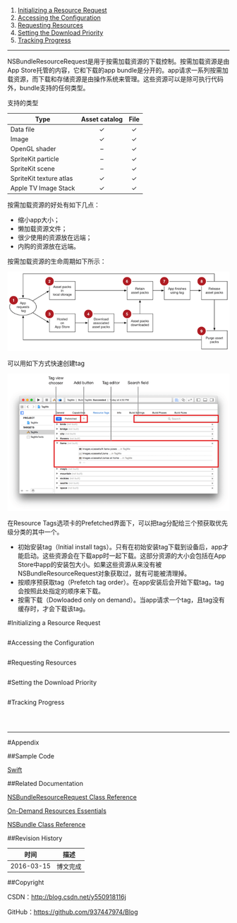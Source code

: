 1. [Initializing a Resource Request](#1)
2. [Accessing the Configuration](#2)
3. [Requesting Resources](#3)
4. [Setting the Download Priority](#4)
5. [Tracking Progress](#5)

----

NSBundleResourceRequest是用于按需加载资源的下载控制。按需加载资源是由App Store托管的内容，它和下载的app bundle是分开的。app请求一系列按需加载资源，而下载和存储资源是由操作系统来管理。这些资源可以是除可执行代码外，bundle支持的任何类型。

支持的类型

| Type | Asset catalog | File |
| ---- | :--: | :--: |
| Data file | ✓ | ✓ |
| Image | ✓ | ✓ |
| OpenGL shader | – | ✓ |
| SpriteKit particle | – | ✓ |
| SpriteKit scene | – | ✓ |
| SpriteKit texture atlas | ✓ | ✓ |
| Apple TV Image Stack | ✓ | ✓ |

按需加载资源的好处有如下几点：

- 缩小app大小；
- 懒加载资源文件；
- 很少使用的资源放在远端；
- 内购的资源放在远端。

按需加载资源的生命周期如下所示：

![](https://raw.githubusercontent.com/937447974/Blog/master/Resources/2016031501.png)

可以用如下方式快速创建tag

![](https://raw.githubusercontent.com/937447974/Blog/master/Resources/2016031502.png)

在Resource Tags选项卡的Prefetched界面下，可以把tag分配给三个预获取优先级分类的其中一个。

- 初始安装tag（Initial install tags）。只有在初始安装tag下载到设备后，app才能启动。这些资源会在下载app时一起下载。这部分资源的大小会包括在App Store中app的安装包大小。如果这些资源从来没有被NSBundleResourceRequest对象获取过，就有可能被清理掉。
- 按顺序预获取tag（Prefetch tag order）。在app安装后会开始下载tag。tag会按照此处指定的顺序来下载。 
- 按需下载（Dowloaded only on demand）。当app请求一个tag，且tag没有缓存时，才会下载该tag。

#<a id="1">Initializing a Resource Request

```swift
```

#<a id="2">Accessing the Configuration

```swift
```

#<a id="3">Requesting Resources

```swift
```

#<a id="4">Setting the Download Priority

```swift
```

#<a id="5">Tracking Progress

```swift
```



&#160;

----------

#Appendix

##Sample Code

[Swift](https://github.com/937447974/Swift)

##Related Documentation

[NSBundleResourceRequest Class Reference](https://developer.apple.com/library/ios/documentation/Foundation/Reference/NSBundleResourceRequest_Class/index.html)

[On-Demand Resources Essentials](https://developer.apple.com/library/ios/documentation/FileManagement/Conceptual/On_Demand_Resources_Guide/index.html)

[NSBundle Class Reference](https://developer.apple.com/library/ios/documentation/Cocoa/Reference/Foundation/Classes/NSBundle_Class/index.html)

##Revision History

| 时间 | 描述 |
| ---- | ---- |
| 2016-03-15 | 博文完成 |

##Copyright

CSDN：http://blog.csdn.net/y550918116j

GitHub：https://github.com/937447974/Blog